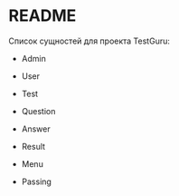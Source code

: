 # README

Список сущностей для проекта TestGuru:

* Admin

* User

* Test

* Question

* Answer

* Result

* Menu

* Passing

